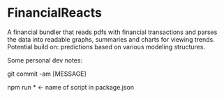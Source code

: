 # FinancialReacts
A financial bundler that reads pdfs with financial transactions and parses the data into readable graphs, summaries and charts for viewing trends. Potential build on: predictions based on various modeling structures.

Some personal dev notes:

git commit -am [MESSAGE]

npm run *  <- name of script in package.json
